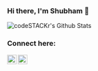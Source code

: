 ###   Hi there, I'm Shubham  👋
 
<img align="left" alt="codeSTACKr's Github Stats" src="https://github-readme-stats.dhiman-007.vercel.app/api?username=dhiman-007&show_icons=true&hide_border=true" />

<br />

### Connect here:

[<img align="left" alt="Shubham | LinkedIn" width="22px" src="https://cdn.jsdelivr.net/npm/simple-icons@v3/icons/linkedin.svg" />][linkedin]
[<img align="left" alt="Shubham | Instagram" width="22px" src="https://cdn.jsdelivr.net/npm/simple-icons@v3/icons/instagram.svg" />][instagram]

[instagram]: https://www.instagram.com/dhimanshubham_/
[linkedin]: https://www.linkedin.com/in/dhimanshubham1996/

